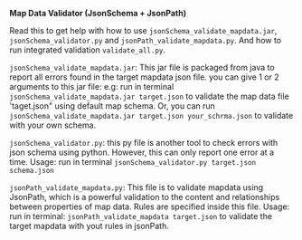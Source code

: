 **Map Data Validator (JsonSchema + JsonPath)**

Read this to get help with how to use `jsonSchema_validate_mapdata.jar`, `jsonSchema_validator.py` and `jsonPath_validate_mapdata.py`.
And how to run integrated validation `validate_all.py`.

`jsonSchema_validate_mapdata.jar`: 
This jar file is packaged from java to report all errors found in the target mapdata json file.
you can give 1 or 2 arguments to this jar file:
e.g: run  in terminal `jsonSchema_validate_mapdata.jar target.json`  to validate the map data file 'taget.json" using default map schema.
Or, you can run `jsonSchema_validate_mapdata.jar target.json your_schrma.json` to validate with your own schema.

`jsonSchema_validator.py`: 
this py file is another tool to check errors with json schema using python. However, this can only report one error at a time.
Usage: run  in terminal `jsonSchema_validator.py target.json schema.json`

`jsonPath_validate_mapdata.py`:
This file is to validate mapdata using JsonPath, which is a powerful validation to the content and relationships between properties of map data.
Rules are specified inside this file.
Usage: run in terminal: `jsonPath_validate_mapdata target.json` to validate the target mapdata with yout rules in jsonPath.

